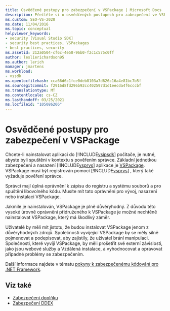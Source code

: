 ```yaml
---
title: Osvědčené postupy pro zabezpečení v VSPackage | Microsoft Docs
description: Přečtěte si o osvědčených postupech pro zabezpečení ve VSPackage, základní jednotce zabezpečení a nasazení aplikace Visual Studio.
ms.custom: SEO-VS-2020
ms.date: 11/04/2016
ms.topic: conceptual
helpviewer_keywords:
- security [Visual Studio SDK]
- security best practices, VSPackages
- best practices, security
ms.assetid: 212a0504-cf6c-4e50-96b0-f2c1c575c0ff
author: leslierichardson95
ms.author: lerich
manager: jmartens
ms.workload:
- vssdk
ms.openlocfilehash: cca66d6c1fce0deb8103a7d626c16a4e81bc7b5f
ms.sourcegitcommit: f2916d8fd296b92cc402597d1d1eecda4f6cccbf
ms.translationtype: MT
ms.contentlocale: cs-CZ
ms.lasthandoff: 03/25/2021
ms.locfileid: "105086206"
---
```

# <a name="best-practices-for-security-in-vspackages"></a>Osvědčené postupy pro zabezpečení v VSPackage
Chcete-li nainstalovat aplikaci do [!INCLUDE[vsipsdk](../../extensibility/includes/vsipsdk_md.md)] počítače, je nutné, abyste byli spuštěni v kontextu s pověřením správce. Základní jednotkou zabezpečení a nasazení [!INCLUDE[vsprvs](../../code-quality/includes/vsprvs_md.md)] aplikace je [VSPackage](../../extensibility/internals/vspackages.md). VSPackage musí být registrován pomocí [!INCLUDE[vsprvs](../../code-quality/includes/vsprvs_md.md)] , který také vyžaduje pověření správce.

 Správci mají úplná oprávnění k zápisu do registru a systému souborů a pro spuštění libovolného kódu. Musíte mít tato oprávnění pro vývoj, nasazení nebo instalaci VSPackage.

 Jakmile je nainstalován, VSPackage je plně důvěryhodný. Z důvodu této vysoké úrovně oprávnění přidruženého k VSPackage je možné nechtěně nainstalovat VSPackage, který má škodlivý záměr.

 Uživatelé by měli mít jistotu, že budou instalovat VSPackage jenom z důvěryhodných zdrojů. Společnosti vyvíjející VSPackage by se měly silně pojmenovat a podepisovat, aby zajistily, že uživatel brání manipulaci. Společnosti, které vyvíjí VSPackage, by měli prošetřit své externí závislosti, jako jsou webové služby a Vzdálená instalace, a vyhodnocovat a opravovat případné problémy se zabezpečením.

 Další informace najdete v tématu [pokyny k zabezpečenému kódování pro .NET Framework](/previous-versions/visualstudio/visual-studio-2008/d55zzx87(v=vs.90)).

## <a name="see-also"></a>Viz také
- [Zabezpečení doplňku](/previous-versions/1326zbk3(v=vs.140))
- [Zabezpečení DDEX](/previous-versions/bb163703(v=vs.140))
